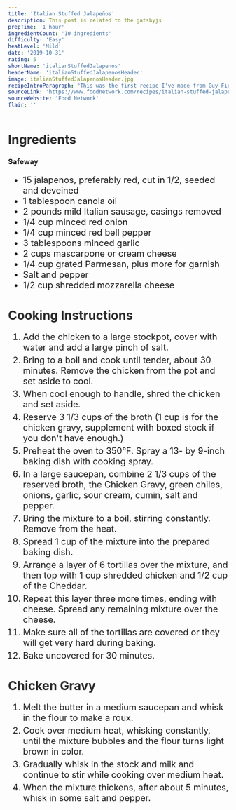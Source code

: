 ```yaml
---
title: 'Italian Stuffed Jalapeños'
description: This post is related to the gatsbyjs
prepTime: '1 hour'
ingredientCount: '10 ingredients'
difficulty: 'Easy'
heatLevel: 'Mild'
date: '2019-10-31'
rating: 5
shortName: 'italianStuffedJalapenos'
headerName: 'italianStuffedJalapenosHeader'
image: italianStuffedJalapenosHeader.jpg
recipeIntroParagraph: "This was the first recipe I've made from Guy Fieri, and it didn't dissappoint! It was truly a trip to flavortown. The spice levels were perfect; you could taste them a little bit but were not strong. The italian sausage was a great addition as well. It gave the jalapeños extra weight and some bonus flavor. I would recommend these as a party appetizer."
sourceLink: 'https://www.foodnetwork.com/recipes/italian-stuffed-jalapenos-recipe-1951967'
sourceWebsite: 'Food Network'
flair: ''
---
```


<h1 style="color: #2B2B2B;">Ingredients</h1>

<h3>Safeway</h3>
<ul style="font-size: 20px;">
    <li>15 jalapenos, preferably red, cut in 1/2, seeded and deveined</li>
    <li>1 tablespoon canola oil</li>
    <li>2 pounds mild Italian sausage, casings removed</li>
    <li>1/4 cup minced red onion</li>
    <li>1/4 cup minced red bell pepper</li>
    <li>3 tablespoons minced garlic</li>
    <li>2 cups mascarpone or cream cheese</li>
    <li>1/4 cup grated Parmesan, plus more for garnish</li>
    <li>Salt and pepper</li>
    <li>1/2 cup shredded mozzarella cheese</li>
</ul>

<h1 style="color: #2B2B2B; margin-top: 40px;">Cooking Instructions</h1>
<ol style="font-size: 20px" className="cookingInstructionsOL">
    <li style="margin: 5px 0;">Add the chicken to a large stockpot, cover with water and add a large pinch of salt.</li>
    <li style="margin: 5px 0;">Bring to a boil and cook until tender, about 30 minutes. Remove the chicken from the pot and set aside to cool.</li>
    <li style="margin: 5px 0;">When cool enough to handle, shred the chicken and set aside.</li>
    <li style="margin: 5px 0;">Reserve 3 1/3 cups of the broth (1 cup is for the chicken gravy, supplement with boxed stock if you don't have enough.)</li>
    <li style="margin: 5px 0;">Preheat the oven to 350°F. Spray a 13- by 9-inch baking dish with cooking spray.</li>
    <li style="margin: 5px 0;">In a large saucepan, combine 2 1/3 cups of the reserved broth, the Chicken Gravy, green chiles, onions, garlic, sour cream, cumin, salt and pepper.</li>
    <li style="margin: 5px 0;">Bring the mixture to a boil, stirring constantly. Remove from the heat.</li>
    <li style="margin: 5px 0;">Spread 1 cup of the mixture into the prepared baking dish.</li>
    <li style="margin: 5px 0;">Arrange a layer of 6 tortillas over the mixture, and then top with 1 cup shredded chicken and 1/2 cup of the Cheddar.</li>
    <li style="margin: 5px 0;">Repeat this layer three more times, ending with cheese. Spread any remaining mixture over the cheese.</li>
    <li style="margin: 5px 0;">Make sure all of the tortillas are covered or they will get very hard during baking.</li>
    <li style="margin: 5px 0;">Bake uncovered for 30 minutes.</li>
</ol>

<h1 style="color: #2B2B2B; margin-top: 40px;">Chicken Gravy</h1>
<ol style="font-size: 20px" className="cookingInstructionsOL">
    <li style="margin: 5px 0;">Melt the butter in a medium saucepan and whisk in the flour to make a roux.</li>
    <li style="margin: 5px 0;">Cook over medium heat, whisking constantly, until the mixture bubbles and the flour turns light brown in color.</li>
    <li style="margin: 5px 0;">Gradually whisk in the stock and milk and continue to stir while cooking over medium heat.</li>
    <li style="margin: 5px 0;">When the mixture thickens, after about 5 minutes, whisk in some salt and pepper.</li>
</ol>
